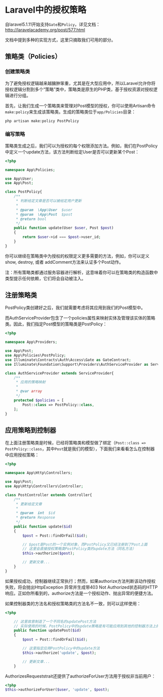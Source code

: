 # Laravel中的授权策略
自laravel5.1.11开始支持`Gate`和`Policy`，详见文档：http://laravelacademy.org/post/577.html

文档中提到多种的实现方式，这里只摘取我们可用的部分。

## 策略类（Policies）

### 创建策略类
为了避免授权逻辑越来越臃肿笨重，尤其是在大型应用中，所以Laravel允许你将授权逻辑分割到多个“策略”类中，策略类是原生的PHP类，基于授权资源对授权逻辑进行分组。

首先，让我们生成一个策略类来管理对Post模型的授权，你可以使用Artisan命令`make:policy`来生成该策略类。生成的策略类位于`app/Policies`目录：

```sh
php artisan make:policy PostPolicy
```

### 编写策略
策略类生成之后，我们可以为授权的每个权限添加方法。例如，我们在PostPolicy中定义一个update方法，该方法判断给定User是否可以更新某个Post：

```php
<?php

namespace App\Policies;

use App\User;
use App\Post;

class PostPolicy{
    /**
     * 判断给定文章是否可以被给定用户更新
     *
     * @param  \App\User  $user
     * @param  \App\Post  $post
     * @return bool
     */
    public function update(User $user, Post $post)
    {
        return $user->id === $post->user_id;
    }
}
```

你可以继续在策略类中为授权的权限定义更多需要的方法，例如，你可以定义show, destroy, 或者 addComment方法来认证多个Post动作。

注：所有策略类都通过服务容器进行解析，这意味着你可以在策略类的构造函数中类型提示任何依赖，它们将会自动被注入。

## 注册策略类
PostPolicy类创建好之后，我们就需要考虑将其应用到我们的Post模型中。

而AuthServiceProvider包含了一个policies属性来映射实体及管理该实体的策略类。因此，我们指定Post模型的策略类是PostPolicy：

```php
<?php

namespace App\Providers;

use App\Post;
use App\Policies\PostPolicy;
use Illuminate\Contracts\Auth\Access\Gate as GateContract;
use Illuminate\Foundation\Support\Providers\AuthServiceProvider as ServiceProvider;

class AuthServiceProvider extends ServiceProvider{
    /**
     * 应用的策略映射
     *
     * @var array
     */
    protected $policies = [
        Post::class => PostPolicy::class,
    ];
}
```

## 应用策略到控制器
在上面注册策略类是时候，已经将策略类和模型做了绑定（`Post::class => PostPolicy::class`，其中`Post`就是我们的模型），下面我们来看看怎么在控制器中应用授权策略：

```php
<?php

namespace App\Http\Controllers;

use App\Post;
use App\Http\Controllers\Controller;

class PostController extends Controller{
    /**
     * 更新给定文章
     *
     * @param  int  $id
     * @return Response
     */
    public function update($id)
    {
        $post = Post::findOrFail($id);

        // $post是Post的一个实例对象，而PostPolicy又已经注册到了Post上面
        // 这里会直接授权策略类PostPolicy类的update方法（同名方法）
        $this->authorize($post);

        // 更新文章...
    }
}
```

如果授权成功，控制器继续正常执行；然而，如果authorize方法判断该动作授权失败，将会抛出HttpException 异常并生成带403 Not Authorized状态码的HTTP响应。正如你所看到的，authorize方法是一个授权动作、抛出异常的便捷方法。

如果控制器类的方法名和授权策略类的方法名不一致，则可以这样使用：

```php
<?php

    // 这里故意制造了一个不同名的updatePost方法
    // 实际使用的时候，PostPolicy中的update策略是有可能应用到其他的控制器方法上的
    public function updatePost($id)
    {
        $post = Post::findOrFail($id);

        // 这里指定应用PostPolicy中的update方法
        $this->authorize('update', $post);

        // 更新文章...
    }
```

AuthorizesRequeststrait还提供了authorizeForUser方法用于授权非当前用户：

```php
<?php
$this->authorizeForUser($user, 'update', $post);
```

